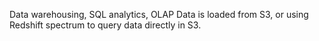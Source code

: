Data warehousing, SQL analytics, OLAP
Data is loaded from S3, or using Redshift spectrum to query data directly in S3.


